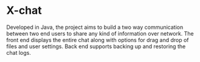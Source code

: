 # X-chat
Developed in Java, the project aims to build a two way communication between two end users to share any kind of information over network. The front end displays the entire chat along with options for drag and drop of files and user settings. Back end supports backing up and restoring the chat logs. 
